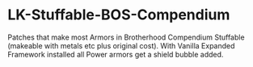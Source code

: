 # LK-Stuffable-BOS-Compendium
Patches that make most Armors in Brotherhood Compendium Stuffable (makeable with metals etc plus original cost). With Vanilla Expanded Framework installed all Power armors get a shield bubble added.
